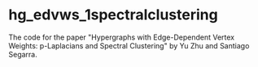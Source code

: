 # hg_edvws_1spectralclustering

The code for the paper "Hypergraphs with Edge-Dependent Vertex Weights: p-Laplacians and Spectral Clustering" by Yu Zhu and Santiago Segarra.

